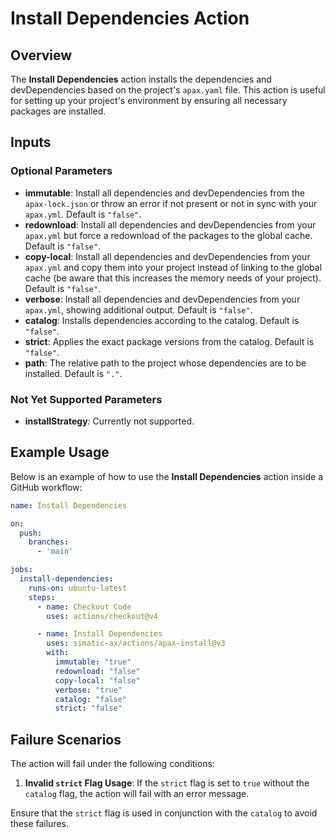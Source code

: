 # Install Dependencies Action

## Overview

The **Install Dependencies** action installs the dependencies and devDependencies based on the project's `apax.yaml` file. This action is useful for setting up your project's environment by ensuring all necessary packages are installed.

## Inputs

### Optional Parameters

- **immutable**: Install all dependencies and devDependencies from the `apax-lock.json` or throw an error if not present or not in sync with your `apax.yml`. Default is `"false"`.
- **redownload**: Install all dependencies and devDependencies from your `apax.yml` but force a redownload of the packages to the global cache. Default is `"false"`.
- **copy-local**: Install all dependencies and devDependencies from your `apax.yml` and copy them into your project instead of linking to the global cache (be aware that this increases the memory needs of your project). Default is `"false"`.
- **verbose**: Install all dependencies and devDependencies from your `apax.yml`, showing additional output. Default is `"false"`.
- **catalog**: Installs dependencies according to the catalog. Default is `"false"`.
- **strict**: Applies the exact package versions from the catalog. Default is `"false"`.
- **path**: The relative path to the project whose dependencies are to be installed. Default is `"."`.

### Not Yet Supported Parameters

- **installStrategy**: Currently not supported.

## Example Usage

Below is an example of how to use the **Install Dependencies** action inside a GitHub workflow:

```yaml
name: Install Dependencies

on:
  push:
    branches:
      - 'main'

jobs:
  install-dependencies:
    runs-on: ubuntu-latest
    steps:
      - name: Checkout Code
        uses: actions/checkout@v4

      - name: Install Dependencies
        uses: simatic-ax/actions/apax-install@v3
        with:
          immutable: "true"
          redownload: "false"
          copy-local: "false"
          verbose: "true"
          catalog: "false"
          strict: "false"
```
## Failure Scenarios

The action will fail under the following conditions:

1. **Invalid `strict` Flag Usage**: If the `strict` flag is set to `true` without the `catalog` flag, the action will fail with an error message.

Ensure that the `strict` flag is used in conjunction with the `catalog` to avoid these failures.